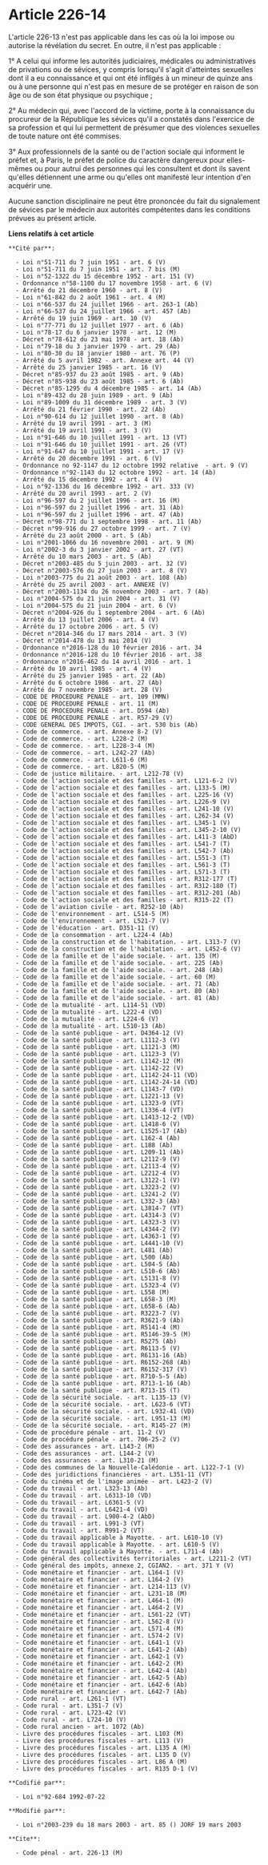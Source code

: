# Article 226-14

L'article 226-13 n'est pas applicable dans les cas où la loi impose ou autorise la révélation du secret. En outre, il n'est
pas applicable :

1° A celui qui informe les autorités judiciaires, médicales ou administratives de privations ou de sévices, y compris
lorsqu'il s'agit d'atteintes sexuelles dont il a eu connaissance et qui ont été infligés à un mineur de quinze ans ou à une
personne qui n'est pas en mesure de se protéger en raison de son âge ou de son état physique ou psychique ;

2° Au médecin qui, avec l'accord de la victime, porte à la connaissance du procureur de la République les sévices qu'il a
constatés dans l'exercice de sa profession et qui lui permettent de présumer que des violences sexuelles de toute nature ont
été commises.

3° Aux professionnels de la santé ou de l'action sociale qui informent le préfet et, à Paris, le préfet de police du
caractère dangereux pour elles-mêmes ou pour autrui des personnes qui les consultent et dont ils savent qu'elles détiennent
une arme ou qu'elles ont manifesté leur intention d'en acquérir une.

Aucune sanction disciplinaire ne peut être prononcée du fait du signalement de sévices par le médecin aux autorités
compétentes dans les conditions prévues au présent article.

**Liens relatifs à cet article**

	**Cité par**:

	  - Loi n°51-711 du 7 juin 1951 - art. 6 (V)
	  - Loi n°51-711 du 7 juin 1951 - art. 7 bis (M)
	  - Loi n°52-1322 du 15 décembre 1952 - art. 151 (V)
	  - Ordonnance n°58-1100 du 17 novembre 1958 - art. 6 (V)
	  - Arrêté du 21 décembre 1960 - art. 8 (V)
	  - Loi n°61-842 du 2 août 1961 - art. 4 (M)
	  - Loi n°66-537 du 24 juillet 1966 - art. 263-1 (Ab)
	  - Loi n°66-537 du 24 juillet 1966 - art. 457 (Ab)
	  - Arrêté du 19 juin 1969 - art. 10 (V)
	  - Loi n°77-771 du 12 juillet 1977 - art. 6 (Ab)
	  - Loi n°78-17 du 6 janvier 1978 - art. 12 (M)
	  - Décret n°78-612 du 23 mai 1978 - art. 18 (Ab)
	  - Loi n°79-18 du 3 janvier 1979 - art. 29 (Ab)
	  - Loi n°80-30 du 18 janvier 1980 - art. 76 (P)
	  - Arrêté du 5 avril 1982 - art. Annexe art. 44 (V)
	  - Arrêté du 25 janvier 1985 - art. 16 (V)
	  - Décret n°85-937 du 23 août 1985 - art. 9 (Ab)
	  - Décret n°85-938 du 23 août 1985 - art. 6 (Ab)
	  - Décret n°85-1295 du 4 décembre 1985 - art. 14 (Ab)
	  - Loi n°89-432 du 28 juin 1989 - art. 9 (Ab)
	  - Loi n°89-1009 du 31 décembre 1989 - art. 3 (V)
	  - Arrêté du 21 février 1990 - art. 22 (Ab)
	  - Loi n°90-614 du 12 juillet 1990 - art. 8 (Ab)
	  - Arrêté du 19 avril 1991 - art. 3 (M)
	  - Arrêté du 19 avril 1991 - art. 3 (V)
	  - Loi n°91-646 du 10 juillet 1991 - art. 13 (VT)
	  - Loi n°91-646 du 10 juillet 1991 - art. 26 (VT)
	  - Loi n°91-647 du 10 juillet 1991 - art. 17 (V)
	  - Arrêté du 20 décembre 1991 - art. 6 (V)
	  - Ordonnance no 92-1147 du 12 octobre 1992 relative  - art. 9 (V)
	  - Ordonnance n°92-1143 du 12 octobre 1992 - art. 14 (Ab)
	  - Arrêté du 15 décembre 1992 - art. 4 (V)
	  - Loi n°92-1336 du 16 décembre 1992 - art. 333 (V)
	  - Arrêté du 20 avril 1993 - art. 2 (V)
	  - Loi n°96-597 du 2 juillet 1996 - art. 16 (M)
	  - Loi n°96-597 du 2 juillet 1996 - art. 31 (Ab)
	  - Loi n°96-597 du 2 juillet 1996 - art. 47 (Ab)
	  - Décret n°98-771 du 1 septembre 1998 - art. 11 (Ab)
	  - Décret n°99-916 du 27 octobre 1999 - art. 7 (V)
	  - Arrêté du 23 août 2000 - art. 5 (Ab)
	  - Loi n°2001-1066 du 16 novembre 2001 - art. 9 (M)
	  - Loi n°2002-3 du 3 janvier 2002 - art. 27 (VT)
	  - Arrêté du 10 mars 2003 - art. 5 (Ab)
	  - Décret n°2003-485 du 5 juin 2003 - art. 32 (V)
	  - Décret n°2003-576 du 27 juin 2003 - art. 8 (V)
	  - Loi n°2003-775 du 21 août 2003 - art. 108 (Ab)
	  - Arrêté du 25 avril 2003 - art. ANNEXE (V)
	  - Décret n°2003-1134 du 26 novembre 2003 - art. 7 (Ab)
	  - Loi n°2004-575 du 21 juin 2004 - art. 31 (V)
	  - Loi n°2004-575 du 21 juin 2004 - art. 6 (V)
	  - Décret n°2004-926 du 1 septembre 2004 - art. 6 (Ab)
	  - Arrêté du 13 juillet 2006 - art. 4 (V)
	  - Arrêté du 17 octobre 2006 - art. 5 (V)
	  - Décret n°2014-346 du 17 mars 2014 - art. 3 (V)
	  - Décret n°2014-478 du 13 mai 2014 (V)
	  - Ordonnance n°2016-128 du 10 février 2016 - art. 34
	  - Ordonnance n°2016-128 du 10 février 2016 - art. 38
	  - Ordonnance n°2016-462 du 14 avril 2016 - art. 1
	  - Arrêté du 10 avril 1985 - art. 4 (V)
	  - Arrêté du 25 janvier 1985 - art. 22 (Ab)
	  - Arrêté du 6 octobre 1986 - art. 27 (Ab)
	  - Arrêté du 7 novembre 1985 - art. 28 (V)
	  - CODE DE PROCEDURE PENALE - art. 109 (MMN)
	  - CODE DE PROCEDURE PENALE - art. 11 (M)
	  - CODE DE PROCEDURE PENALE - art. D594 (Ab)
	  - CODE DE PROCEDURE PENALE - art. R57-29 (V)
	  - CODE GENERAL DES IMPOTS, CGI. - art. 530 bis (Ab)
	  - Code de commerce. - art. Annexe 8-2 (V)
	  - Code de commerce. - art. L228-2 (M)
	  - Code de commerce. - art. L228-3-4 (M)
	  - Code de commerce. - art. L242-27 (Ab)
	  - Code de commerce. - art. L611-6 (M)
	  - Code de commerce. - art. L820-5 (M)
	  - Code de justice militaire. - art. L212-78 (V)
	  - Code de l'action sociale et des familles - art. L121-6-2 (V)
	  - Code de l'action sociale et des familles - art. L133-5 (M)
	  - Code de l'action sociale et des familles - art. L225-16 (V)
	  - Code de l'action sociale et des familles - art. L226-9 (V)
	  - Code de l'action sociale et des familles - art. L241-10 (V)
	  - Code de l'action sociale et des familles - art. L262-34 (V)
	  - Code de l'action sociale et des familles - art. L345-1 (V)
	  - Code de l'action sociale et des familles - art. L345-2-10 (V)
	  - Code de l'action sociale et des familles - art. L411-3 (AbD)
	  - Code de l'action sociale et des familles - art. L541-7 (T)
	  - Code de l'action sociale et des familles - art. L542-7 (Ab)
	  - Code de l'action sociale et des familles - art. L551-3 (T)
	  - Code de l'action sociale et des familles - art. L561-3 (T)
	  - Code de l'action sociale et des familles - art. L571-3 (T)
	  - Code de l'action sociale et des familles - art. R312-177 (T)
	  - Code de l'action sociale et des familles - art. R312-180 (T)
	  - Code de l'action sociale et des familles - art. R312-201 (Ab)
	  - Code de l'action sociale et des familles - art. R315-22 (T)
	  - Code de l'aviation civile - art. R252-10 (Ab)
	  - Code de l'environnement - art. L514-5 (M)
	  - Code de l'environnement - art. L521-7 (V)
	  - Code de l'éducation - art. D351-11 (V)
	  - Code de la consommation - art. L224-4 (Ab)
	  - Code de la construction et de l'habitation. - art. L313-7 (V)
	  - Code de la construction et de l'habitation. - art. L452-6 (V)
	  - Code de la famille et de l'aide sociale. - art. 135 (M)
	  - Code de la famille et de l'aide sociale. - art. 225 (Ab)
	  - Code de la famille et de l'aide sociale. - art. 248 (Ab)
	  - Code de la famille et de l'aide sociale. - art. 60 (M)
	  - Code de la famille et de l'aide sociale. - art. 71 (Ab)
	  - Code de la famille et de l'aide sociale. - art. 80 (Ab)
	  - Code de la famille et de l'aide sociale. - art. 81 (Ab)
	  - Code de la mutualité - art. L114-51 (VD)
	  - Code de la mutualité - art. L222-4 (VD)
	  - Code de la mutualité - art. L224-6 (V)
	  - Code de la mutualité - art. L510-13 (Ab)
	  - Code de la santé publique - art. D4364-12 (V)
	  - Code de la santé publique - art. L1112-3 (V)
	  - Code de la santé publique - art. L1121-3 (M)
	  - Code de la santé publique - art. L1123-3 (V)
	  - Code de la santé publique - art. L1142-12 (M)
	  - Code de la santé publique - art. L1142-22 (V)
	  - Code de la santé publique - art. L1142-24-11 (VD)
	  - Code de la santé publique - art. L1142-24-14 (VD)
	  - Code de la santé publique - art. L1143-7 (VD)
	  - Code de la santé publique - art. L1221-13 (V)
	  - Code de la santé publique - art. L1323-9 (VT)
	  - Code de la santé publique - art. L1336-4 (VT)
	  - Code de la santé publique - art. L1413-12-2 (VD)
	  - Code de la santé publique - art. L1418-6 (V)
	  - Code de la santé publique - art. L1525-17 (Ab)
	  - Code de la santé publique - art. L162-4 (Ab)
	  - Code de la santé publique - art. L188 (Ab)
	  - Code de la santé publique - art. L209-11 (Ab)
	  - Code de la santé publique - art. L2112-9 (V)
	  - Code de la santé publique - art. L2113-4 (V)
	  - Code de la santé publique - art. L2212-4 (V)
	  - Code de la santé publique - art. L3122-1 (V)
	  - Code de la santé publique - art. L3223-2 (V)
	  - Code de la santé publique - art. L3241-2 (V)
	  - Code de la santé publique - art. L332-3 (Ab)
	  - Code de la santé publique - art. L3814-7 (VT)
	  - Code de la santé publique - art. L4314-3 (V)
	  - Code de la santé publique - art. L4323-3 (V)
	  - Code de la santé publique - art. L4344-2 (V)
	  - Code de la santé publique - art. L4363-1 (V)
	  - Code de la santé publique - art. L4441-10 (V)
	  - Code de la santé publique - art. L481 (Ab)
	  - Code de la santé publique - art. L500 (Ab)
	  - Code de la santé publique - art. L504-5 (Ab)
	  - Code de la santé publique - art. L510-6 (Ab)
	  - Code de la santé publique - art. L5131-8 (V)
	  - Code de la santé publique - art. L5323-4 (V)
	  - Code de la santé publique - art. L558 (M)
	  - Code de la santé publique - art. L658-3 (M)
	  - Code de la santé publique - art. L658-6 (Ab)
	  - Code de la santé publique - art. R3223-7 (V)
	  - Code de la santé publique - art. R3621-9 (Ab)
	  - Code de la santé publique - art. R5141-4 (M)
	  - Code de la santé publique - art. R5146-39-5 (M)
	  - Code de la santé publique - art. R5275 (Ab)
	  - Code de la santé publique - art. R6113-5 (V)
	  - Code de la santé publique - art. R6131-16 (Ab)
	  - Code de la santé publique - art. R6152-268 (Ab)
	  - Code de la santé publique - art. R6152-317 (V)
	  - Code de la santé publique - art. R710-5-5 (Ab)
	  - Code de la santé publique - art. R713-1-16 (Ab)
	  - Code de la santé publique - art. R713-15 (T)
	  - Code de la sécurité sociale. - art. L135-13 (V)
	  - Code de la sécurité sociale. - art. L623-6 (VT)
	  - Code de la sécurité sociale. - art. L932-41 (VD)
	  - Code de la sécurité sociale. - art. L951-13 (M)
	  - Code de la sécurité sociale. - art. R145-27 (M)
	  - Code de procédure pénale - art. 11-2 (V)
	  - Code de procédure pénale - art. 706-25-2 (V)
	  - Code des assurances - art. L143-2 (M)
	  - Code des assurances - art. L144-2 (V)
	  - Code des assurances - art. L310-21 (M)
	  - Code des communes de la Nouvelle-Calédonie - art. L122-7-1 (V)
	  - Code des juridictions financières - art. L351-11 (VT)
	  - Code du cinéma et de l'image animée - art. L423-2 (V)
	  - Code du travail - art. L323-13 (Ab)
	  - Code du travail - art. L6313-10 (VD)
	  - Code du travail - art. L6361-5 (V)
	  - Code du travail - art. L6421-4 (VD)
	  - Code du travail - art. L900-4-2 (AbD)
	  - Code du travail - art. L991-3 (VT)
	  - Code du travail - art. R991-2 (VT)
	  - Code du travail applicable à Mayotte. - art. L610-10 (V)
	  - Code du travail applicable à Mayotte. - art. L610-5 (V)
	  - Code du travail applicable à Mayotte. - art. L711-4 (Ab)
	  - Code général des collectivités territoriales - art. L2211-2 (VT)
	  - Code général des impôts, annexe 2, CGIAN2. - art. 371 Y (V)
	  - Code monétaire et financier - art. L164-1 (V)
	  - Code monétaire et financier - art. L164-2 (V)
	  - Code monétaire et financier - art. L214-113 (V)
	  - Code monétaire et financier - art. L231-18 (M)
	  - Code monétaire et financier - art. L464-1 (M)
	  - Code monétaire et financier - art. L464-2 (V)
	  - Code monétaire et financier - art. L561-22 (VT)
	  - Code monétaire et financier - art. L562-8 (V)
	  - Code monétaire et financier - art. L571-4 (M)
	  - Code monétaire et financier - art. L574-2 (V)
	  - Code monétaire et financier - art. L641-1 (V)
	  - Code monétaire et financier - art. L641-2 (Ab)
	  - Code monétaire et financier - art. L642-1 (V)
	  - Code monétaire et financier - art. L642-2 (M)
	  - Code monétaire et financier - art. L642-4 (Ab)
	  - Code monétaire et financier - art. L642-5 (Ab)
	  - Code monétaire et financier - art. L642-6 (Ab)
	  - Code monétaire et financier - art. L642-7 (Ab)
	  - Code rural - art. L261-1 (VT)
	  - Code rural - art. L351-7 (V)
	  - Code rural - art. L723-42 (V)
	  - Code rural - art. L724-10 (V)
	  - Code rural ancien - art. 1072 (Ab)
	  - Livre des procédures fiscales - art. L103 (M)
	  - Livre des procédures fiscales - art. L113 (V)
	  - Livre des procédures fiscales - art. L135 A (M)
	  - Livre des procédures fiscales - art. L135 D (V)
	  - Livre des procédures fiscales - art. L86 A (M)
	  - Livre des procédures fiscales - art. R135 D-1 (V)

	**Codifié par**:

	  - Loi n°92-684 1992-07-22

	**Modifié par**:

	  - Loi n°2003-239 du 18 mars 2003 - art. 85 () JORF 19 mars 2003

	**Cite**:

	  - Code pénal - art. 226-13 (M)
